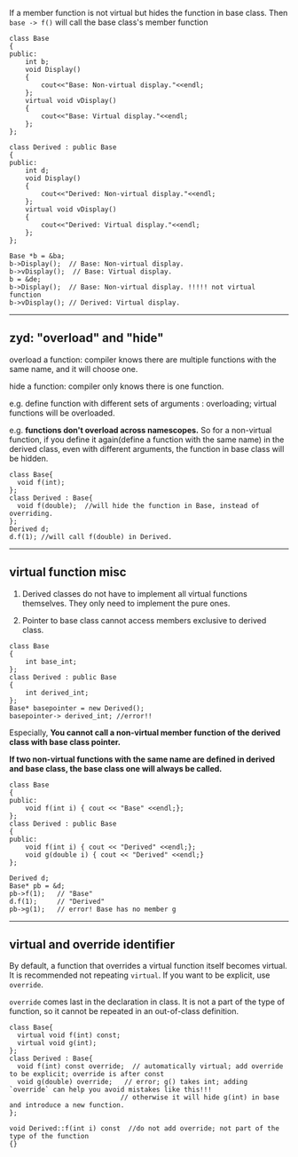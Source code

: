 If a member function is not virtual but hides the function in base class. Then `base -> f()` will call the base class's member function 


```
class Base
{
public:
    int b;
    void Display()
    {
        cout<<"Base: Non-virtual display."<<endl;
    };
    virtual void vDisplay()
    {
        cout<<"Base: Virtual display."<<endl;
    };
};

class Derived : public Base
{
public:
    int d;
    void Display()
    {
        cout<<"Derived: Non-virtual display."<<endl;
    };
    virtual void vDisplay()
    {
        cout<<"Derived: Virtual display."<<endl;
    };
};
```

```
Base *b = &ba;
b->Display();  // Base: Non-virtual display.
b->vDisplay();  // Base: Virtual display.
b = &de;
b->Display();  // Base: Non-virtual display. !!!!! not virtual function
b->vDisplay(); // Derived: Virtual display.

```



--------------------

## zyd: "overload" and "hide"

overload a function: compiler knows there are multiple functions with the same name, and it will choose one.

hide a function: compiler only knows there is one function.

e.g. define function with different sets of arguments : overloading; virtual functions will be overloaded.

e.g. **functions don't overload across namescopes.** So for a non-virtual function, if you define it again(define a function with the same name) in the derived class, even with different arguments, the function in base class will be hidden.

```
class Base{
  void f(int);
};
class Derived : Base{
  void f(double);  //will hide the function in Base, instead of overriding.
};
Derived d;
d.f(1); //will call f(double) in Derived.
```

-----
## virtual function misc

1. Derived classes do not have to implement all virtual functions themselves. They only need to implement the pure ones.

2. Pointer to base class cannot access members exclusive to derived class.

```
class Base
{
    int base_int;
};
class Derived : public Base
{
    int derived_int;
};
Base* basepointer = new Derived();
basepointer-> derived_int; //error!!
```

Especially, **You cannot call a non-virtual member function of the derived class with base class pointer.**

**If two non-virtual functions with the same name are defined in derived and base class, the base class one will always be called.**

```
class Base
{
public:
    void f(int i) { cout << "Base" <<endl;};
};
class Derived : public Base
{
public:
    void f(int i) { cout << "Derived" <<endl;};
    void g(double i) { cout << "Derived" <<endl;}
};

Derived d;
Base* pb = &d;
pb->f(1);   // "Base"
d.f(1);     // "Derived"
pb->g(1);   // error! Base has no member g
```

---

## virtual and override identifier

By default, a function that overrides a virtual function itself becomes virtual. It is recommended not repeating `virtual`. If you want to be explicit, use `override`.

`override` comes last in the declaration in class. It is not a part of the type of function, so it cannot be repeated in an out-of-class definition.

```
class Base{
  virtual void f(int) const;
  virtual void g(int);
};
class Derived : Base{
  void f(int) const override;  // automatically virtual; add override to be explicit; override is after const
  void g(double) override;   // error; g() takes int; adding `override` can help you avoid mistakes like this!!!
                            // otherwise it will hide g(int) in base and introduce a new function.
};

void Derived::f(int i) const  //do not add override; not part of the type of the function
{}
```
